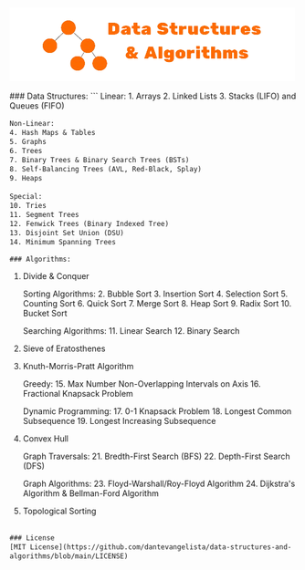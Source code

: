 <p align-"center">
    <img width="500" height="130" src="https://github.com/dantevangelista/data-structures-and-algorithms/blob/main/data_structs_%26_algos_logo.png">
</p>
### Data Structures:
```
    Linear:
    1. Arrays
    2. Linked Lists
    3. Stacks (LIFO) and Queues (FIFO)

    Non-Linear:
    4. Hash Maps & Tables
    5. Graphs
    6. Trees
    7. Binary Trees & Binary Search Trees (BSTs)
    8. Self-Balancing Trees (AVL, Red-Black, Splay)
    9. Heaps

    Special:
    10. Tries
    11. Segment Trees
    12. Fenwick Trees (Binary Indexed Tree)
    13. Disjoint Set Union (DSU)
    14. Minimum Spanning Trees
```
### Algorithms:
```
1. Divide & Conquer

    Sorting Algorithms: 
    2. Bubble Sort
    3. Insertion Sort
    4. Selection Sort
    5. Counting Sort
    6. Quick Sort
    7. Merge Sort
    8. Heap Sort
    9. Radix Sort
    10. Bucket Sort

    Searching Algorithms: 
    11. Linear Search
    12. Binary Search
    
13. Sieve of Eratosthenes
14. Knuth-Morris-Pratt Algorithm

    Greedy:
    15. Max Number Non-Overlapping Intervals on Axis
    16. Fractional Knapsack Problem

    Dynamic Programming:
    17. 0-1 Knapsack Problem
    18. Longest Common Subsequence
    19. Longest Increasing Subsequence

20. Convex Hull

    Graph Traversals: 
    21. Bredth-First Search (BFS)
    22. Depth-First Search (DFS)

    Graph Algorithms:
    23. Floyd-Warshall/Roy-Floyd Algorithm
    24. Dijkstra's Algorithm & Bellman-Ford Algorithm

25. Topological Sorting
```

### License
[MIT License](https://github.com/dantevangelista/data-structures-and-algorithms/blob/main/LICENSE)